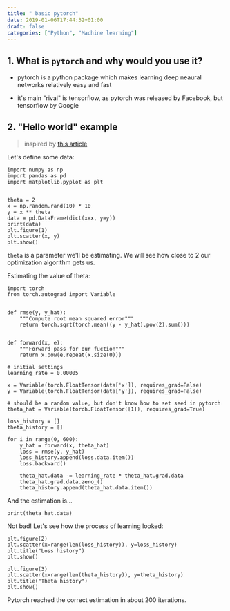 ```yaml
---
title: " basic pytorch"
date: 2019-01-06T17:44:32+01:00
draft: false
categories: ["Python", "Machine learning"]
---
```


## 1. What is `pytorch` and why would you use it?

- pytorch is a python package which makes learning deep neaural networks relatively easy and fast

- it's main "rival" is tensorflow, as pytorch was released by Facebook, but tensorflow by Google

## 2. "Hello world" example

> inspired by [this article](https://towardsdatascience.com/pytorch-vs-tensorflow-spotting-the-difference-25c75777377b)

Let's define some data:
```{python, engine.path = '/usr/bin/python3'}
import numpy as np
import pandas as pd
import matplotlib.pyplot as plt


theta = 2
x = np.random.rand(10) * 10
y = x ** theta
data = pd.DataFrame(dict(x=x, y=y))
print(data)
plt.figure(1)
plt.scatter(x, y)
plt.show()
```

`theta` is a parameter we'll be estimating. We will see how close to 2 our optimization algorithm gets us.

Estimating the value of theta:
```{python, engine.path = '/usr/bin/python3'}
import torch
from torch.autograd import Variable


def rmse(y, y_hat):
    """Compute root mean squared error"""
    return torch.sqrt(torch.mean((y - y_hat).pow(2).sum()))


def forward(x, e):
    """Forward pass for our fuction"""
    return x.pow(e.repeat(x.size(0)))

# initial settings
learning_rate = 0.00005

x = Variable(torch.FloatTensor(data['x']), requires_grad=False)
y = Variable(torch.FloatTensor(data['y']), requires_grad=False)

# should be a random value, but don't know how to set seed in pytorch
theta_hat = Variable(torch.FloatTensor([1]), requires_grad=True)

loss_history = []
theta_history = []

for i in range(0, 600):
    y_hat = forward(x, theta_hat)
    loss = rmse(y, y_hat)
    loss_history.append(loss.data.item())
    loss.backward()

    theta_hat.data -= learning_rate * theta_hat.grad.data
    theta_hat.grad.data.zero_()
    theta_history.append(theta_hat.data.item())
```

And the estimation is...
```{python, engine.path = '/usr/bin/python3'}
print(theta_hat.data)
```
Not bad! Let's see how the process of learning looked:

```{python, engine.path = '/usr/bin/python3'}
plt.figure(2)
plt.scatter(x=range(len(loss_history)), y=loss_history)
plt.title("Loss history")
plt.show()
```
```{python, engine.path = '/usr/bin/python3'}
plt.figure(3)
plt.scatter(x=range(len(theta_history)), y=theta_history)
plt.title("Theta history")
plt.show()
```

Pytorch reached the correct estimation in about 200 iterations.
